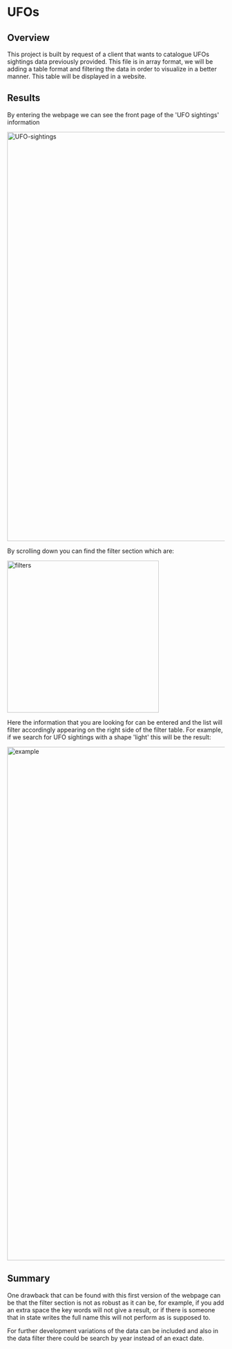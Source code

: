 # UFOs
## Overview
This project is built by request of a client that wants to catalogue UFOs sightings data previously provided. This file is in array format, we will be adding a table format and filtering the data in order to visualize in a better manner. This table will be displayed in a website.

## Results
By entering the webpage we can see the front page of the 'UFO sightings' information

<img width="945" alt="UFO-sightings" src="https://user-images.githubusercontent.com/83614893/159192690-36abf422-e394-40f9-bc48-dbecf31c7157.PNG">

By scrolling down you can find the filter section which are:

<img width="351" alt="filters" src="https://user-images.githubusercontent.com/83614893/159192806-d28e531c-efac-40d5-bed1-324192e4f339.png">

Here the information that you are looking for can be entered and the list will filter accordingly appearing on the right side of the filter table. For example, if we search for UFO sightings with a shape 'light' this will be the result:

<img width="1186" alt="example" src="https://user-images.githubusercontent.com/83614893/159192944-b5484d4a-3b31-4b8b-9f07-6d0978522175.png">

## Summary
One drawback that can be found with this first version of the webpage can be that the filter section is not as robust as it can be, for example, if you add an extra space the key words will not give a result, or if there is someone that in state writes the full name this will not perform as is supposed to.

For further development variations of the data can be included and also in the data filter there could be search by year instead of an exact date. 
